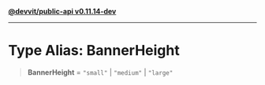 [**@devvit/public-api v0.11.14-dev**](../../README.md)

---

# Type Alias: BannerHeight

> **BannerHeight** = `"small"` \| `"medium"` \| `"large"`
